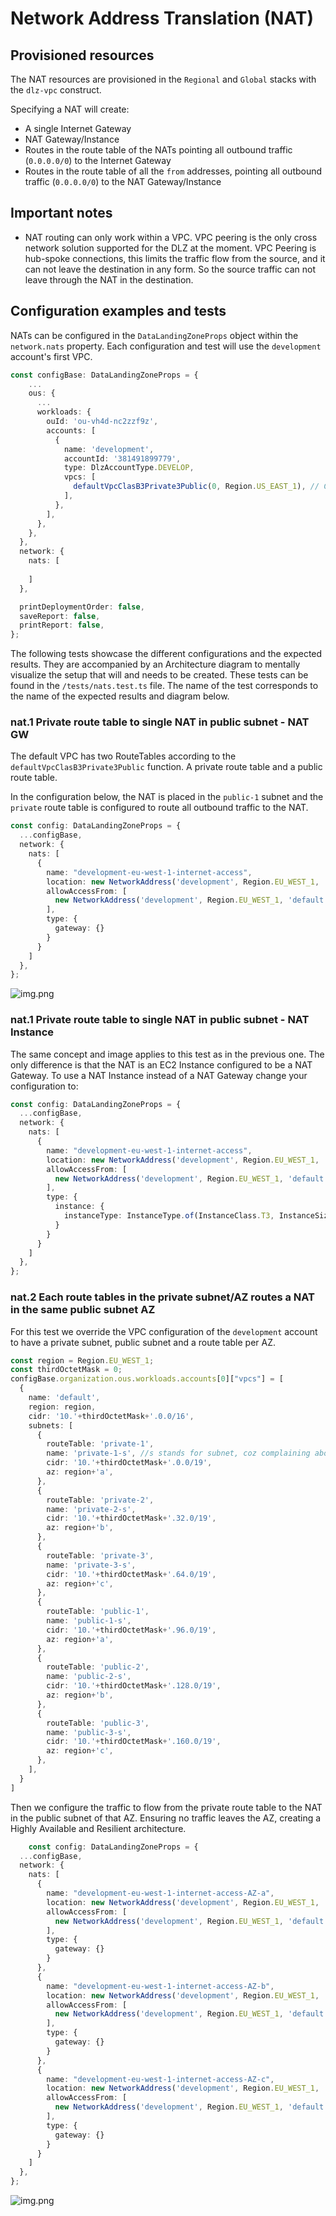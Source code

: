 # Network Address Translation (NAT)

## Provisioned resources

The NAT resources are provisioned in the `Regional` and `Global` stacks with the `dlz-vpc` construct. 

Specifying a NAT will create:
- A single Internet Gateway
- NAT Gateway/Instance
- Routes in the route table of the NATs pointing all outbound traffic (`0.0.0.0/0`) to the Internet Gateway
- Routes in the route table of all the `from` addresses, pointing all outbound traffic (`0.0.0.0/0`) to the 
  NAT Gateway/Instance

## Important notes

- NAT routing can only work within a VPC. VPC peering is the only cross network solution supported for the DLZ at the moment.
  VPC Peering is hub-spoke connections, this limits the traffic flow from the source, and it can not leave the 
  destination in any form. So the source traffic can not leave through the NAT in the destination.

## Configuration examples and tests

NATs can be configured in the `DataLandingZoneProps` object within the `network.nats`
property. Each configuration and test will use the `development` account's first VPC.

```ts
const configBase: DataLandingZoneProps = {
    ...
    ous: {
      ...
      workloads: {
        ouId: 'ou-vh4d-nc2zzf9z',
        accounts: [
          {
            name: 'development',
            accountId: '381491899779',
            type: DlzAccountType.DEVELOP,
            vpcs: [
              defaultVpcClasB3Private3Public(0, Region.US_EAST_1), // CIDR 10.0.0./19
            ],
          },
        ],
      },
    },
  },
  network: {
    nats: [
      
    ]
  },

  printDeploymentOrder: false,
  saveReport: false,
  printReport: false,
};
```

The following tests showcase the different configurations and the expected results. They are accompanied by an
Architecture diagram to mentally visualize the setup that will and needs to be created. These tests can be found in the
`/tests/nats.test.ts` file. The name of the test corresponds to the name of the expected results and diagram below.

### nat.1 Private route table to single NAT in public subnet - NAT GW

The default VPC has two RouteTables according to the `defaultVpcClasB3Private3Public` function. A private route table
and a public route table. 

In the configuration below, the NAT is placed in the `public-1` subnet and the `private` route table is configured to
route all outbound traffic to the NAT.

```ts
const config: DataLandingZoneProps = {
  ...configBase,
  network: {
    nats: [
      {
        name: "development-eu-west-1-internet-access",
        location: new NetworkAddress('development', Region.EU_WEST_1, 'default', 'public', 'public-1'),
        allowAccessFrom: [
          new NetworkAddress('development', Region.EU_WEST_1, 'default', 'private')
        ],
        type: {
          gateway: {}
        }
      }
    ]
  },
};
```

![img.png](nat_1.png)

### nat.1 Private route table to single NAT in public subnet - NAT Instance

The same concept and image applies to this test as in the previous one. The only difference is that the NAT is an
EC2 Instance configured to be a NAT Gateway. To use a NAT Instance instead of a NAT Gateway change your configuration
to: 

```ts
const config: DataLandingZoneProps = {
  ...configBase,
  network: {
    nats: [
      {
        name: "development-eu-west-1-internet-access",
        location: new NetworkAddress('development', Region.EU_WEST_1, 'default', 'public', 'public-1'),
        allowAccessFrom: [
          new NetworkAddress('development', Region.EU_WEST_1, 'default', 'private')
        ],
        type: {
          instance: {
            instanceType: InstanceType.of(InstanceClass.T3, InstanceSize.MICRO),
          }
        }
      }
    ]
  },
};
```


### nat.2 Each route tables in the private subnet/AZ routes a NAT in the same public subnet AZ

For this test we override the VPC configuration of the `development` account to have a private subnet, public subnet
and a route table per AZ.

```ts
const region = Region.EU_WEST_1;
const thirdOctetMask = 0;
configBase.organization.ous.workloads.accounts[0]["vpcs"] = [
  {
    name: 'default',
    region: region,
    cidr: '10.'+thirdOctetMask+'.0.0/16',
    subnets: [
      {
        routeTable: 'private-1',
        name: 'private-1-s', //s stands for subnet, coz complaining about name duplication
        cidr: '10.'+thirdOctetMask+'.0.0/19',
        az: region+'a',
      },
      {
        routeTable: 'private-2',
        name: 'private-2-s',
        cidr: '10.'+thirdOctetMask+'.32.0/19',
        az: region+'b',
      },
      {
        routeTable: 'private-3',
        name: 'private-3-s',
        cidr: '10.'+thirdOctetMask+'.64.0/19',
        az: region+'c',
      },
      {
        routeTable: 'public-1',
        name: 'public-1-s',
        cidr: '10.'+thirdOctetMask+'.96.0/19',
        az: region+'a',
      },
      {
        routeTable: 'public-2',
        name: 'public-2-s',
        cidr: '10.'+thirdOctetMask+'.128.0/19',
        az: region+'b',
      },
      {
        routeTable: 'public-3',
        name: 'public-3-s',
        cidr: '10.'+thirdOctetMask+'.160.0/19',
        az: region+'c',
      },
    ],
  }
]
```

Then we configure the traffic to flow from the private route table to the NAT in the public subnet of that AZ. Ensuring
no traffic leaves the AZ, creating a Highly Available and Resilient architecture.

```ts
    const config: DataLandingZoneProps = {
  ...configBase,
  network: {
    nats: [
      {
        name: "development-eu-west-1-internet-access-AZ-a",
        location: new NetworkAddress('development', Region.EU_WEST_1, 'default', 'public', 'public-1'),
        allowAccessFrom: [
          new NetworkAddress('development', Region.EU_WEST_1, 'default', 'private-1')
        ],
        type: {
          gateway: {}
        }
      },
      {
        name: "development-eu-west-1-internet-access-AZ-b",
        location: new NetworkAddress('development', Region.EU_WEST_1, 'default', 'public', 'public-2'),
        allowAccessFrom: [
          new NetworkAddress('development', Region.EU_WEST_1, 'default', 'private-2')
        ],
        type: {
          gateway: {}
        }
      },
      {
        name: "development-eu-west-1-internet-access-AZ-c",
        location: new NetworkAddress('development', Region.EU_WEST_1, 'default', 'public', 'public-3'),
        allowAccessFrom: [
          new NetworkAddress('development', Region.EU_WEST_1, 'default', 'private-3')
        ],
        type: {
          gateway: {}
        }
      }
    ]
  },
};
```

![img.png](nat_2.png)